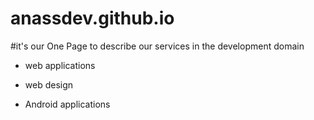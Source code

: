 anassdev.github.io
==================

 #it's our One Page to describe our services in the development domain
 
  * web applications

  * web design

  * Android applications

